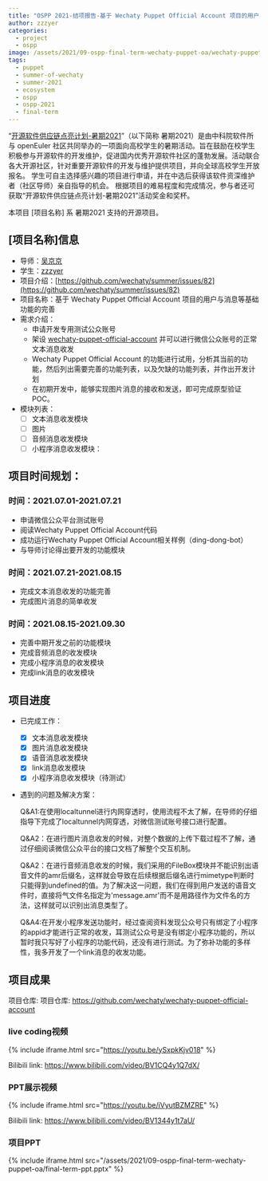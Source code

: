 ```yaml
---
title: "OSPP 2021-结项报告-基于 Wechaty Puppet Official Account 项目的用户与消息等基础功能的完善"
author: zzzyer
categories:
  - project
  - ospp
image: /assets/2021/09-ospp-final-term-wechaty-puppet-oa/wechaty-puppet-official-account.webp
tags:
  - puppet
  - summer-of-wechaty
  - summer-2021
  - ecosystem
  - ospp
  - ospp-2021
  - final-term
---
```

“[开源软件供应链点亮计划-暑期2021](https://summer.iscas.ac.cn)”（以下简称 暑期2021）是由中科院软件所与 openEuler 社区共同举办的一项面向高校学生的暑期活动。旨在鼓励在校学生积极参与开源软件的开发维护，促进国内优秀开源软件社区的蓬勃发展。活动联合各大开源社区，针对重要开源软件的开发与维护提供项目，并向全球高校学生开放报名。 学生可自主选择感兴趣的项目进行申请，并在中选后获得该软件资深维护者（社区导师）亲自指导的机会。 根据项目的难易程度和完成情况，参与者还可获取“开源软件供应链点亮计划-暑期2021”活动奖金和奖杯。

本项目 [项目名称] 系 暑期2021 支持的开源项目。

## [项目名称]信息

- 导师：[吴京京](https://github.com/wj-Mcat)
- 学生：[zzzyer](https://github.com/zzzyer)  
- 项目介绍：[https://github.com/wechaty/summer/issues/82](https://github.com/wechaty/summer/issues/82)
- 项目名称：基于 Wechaty Puppet Official Account 项目的用户与消息等基础功能的完善  
- 需求介绍：
  - 申请开发专用测试公众账号
  - 架设 [wechaty-puppet-official-account](https://github.com/wechaty/wechaty-puppet-official-account/) 并可以进行微信公众账号的正常文本消息收发
  - Wechaty Puppet Official Account 的功能进行试用，分析其当前的功能，然后列出需要完善的功能列表，以及欠缺的功能列表，并作出开发计划
  - 在初期开发中，能够实现图片消息的接收和发送，即可完成原型验证 POC。
- 模块列表：
  - [ ] 文本消息收发模块
  - [ ] 图片
  - [ ] 音频消息收发模块
  - [ ] 小程序消息收发模块：  

## 项目时间规划：  

### 时间：2021.07.01-2021.07.21

- 申请微信公众平台测试账号
- 阅读Wechaty Puppet Official Account代码
- 成功运行Wechaty Puppet Official Account相关样例（ding-dong-bot）
- 与导师讨论得出要开发的功能模块

### 时间：2021.07.21-2021.08.15

- 完成文本消息收发的功能完善
- 完成图片消息的简单收发

### 时间：2021.08.15-2021.09.30

- 完善中期开发之前的功能模块
- 完成音频消息的收发模块
- 完成小程序消息的收发模块
- 完成link消息的收发模块

## 项目进度

- 已完成工作：  
  - [x] 文本消息收发模块
  - [x] 图片消息收发模块  
  - [x] 语音消息收发模块
  - [x] link消息收发模块
  - [x] 小程序消息收发模块（待测试）
  
- 遇到的问题及解决方案：
  
  Q&A1:在使用localtunnel进行内网穿透时，使用流程不太了解，在导师的仔细指导下完成了localtunnel内网穿透，对微信测试账号接口进行配置。

  Q&A2：在进行图片消息收发的时候，对整个数据的上传下载过程不了解，通过仔细阅读微信公众平台的接口文档了解整个交互机制。

  Q&A2：在进行音频消息收发的时候，我们采用的FileBox模块并不能识别出语音文件的amr后缀名，这样就会导致在后续根据后缀名进行mimetype判断时只能得到undefined的值。为了解决这一问题，我们在得到用户发送的语音文件时，直接将气文件名指定为'message.amr'而不是用路径作为文件名的方法，这样就可以识别出消息类型了。

  Q&A4:在开发小程序发送功能时，经过查阅资料发现公众号只有绑定了小程序的appid才能进行正常的收发，耳测试公众号是没有绑定小程序功能的，所以暂时我只写好了小程序的功能代码，还没有进行测试。为了弥补功能的多样性，我多开发了一个link消息的收发功能。

## 项目成果

项目仓库: 项目仓库: <https://github.com/wechaty/wechaty-puppet-official-account>  

### live coding视频

{% include iframe.html src="https://youtu.be/ySxpkKjv018" %}

Bilibili link: <https://www.bilibili.com/video/BV1CQ4y1Q7dX/>

### PPT展示视频

{% include iframe.html src="https://youtu.be/iVyutBZMZRE" %}

Bilibili link: <https://www.bilibili.com/video/BV1344y1t7aU/>

### 项目PPT

{% include iframe.html src="/assets/2021/09-ospp-final-term-wechaty-puppet-oa/final-term-ppt.pptx" %}
